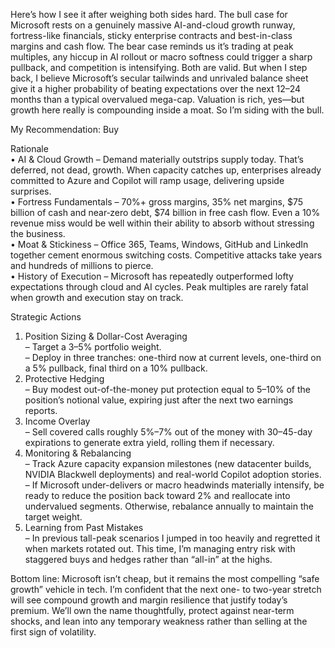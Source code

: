 Here’s how I see it after weighing both sides hard. The bull case for Microsoft rests on a genuinely massive AI-and-cloud growth runway, fortress-like financials, sticky enterprise contracts and best-in-class margins and cash flow. The bear case reminds us it’s trading at peak multiples, any hiccup in AI rollout or macro softness could trigger a sharp pullback, and competition is intensifying. Both are valid. But when I step back, I believe Microsoft’s secular tailwinds and unrivaled balance sheet give it a higher probability of beating expectations over the next 12–24 months than a typical overvalued mega-cap. Valuation is rich, yes—but growth here really is compounding inside a moat. So I’m siding with the bull.  

My Recommendation: Buy  

Rationale  
• AI & Cloud Growth – Demand materially outstrips supply today. That’s deferred, not dead, growth. When capacity catches up, enterprises already committed to Azure and Copilot will ramp usage, delivering upside surprises.  
• Fortress Fundamentals – 70%+ gross margins, 35% net margins, $75 billion of cash and near‐zero debt, $74 billion in free cash flow. Even a 10% revenue miss would be well within their ability to absorb without stressing the business.  
• Moat & Stickiness – Office 365, Teams, Windows, GitHub and LinkedIn together cement enormous switching costs. Competitive attacks take years and hundreds of millions to pierce.  
• History of Execution – Microsoft has repeatedly outperformed lofty expectations through cloud and AI cycles. Peak multiples are rarely fatal when growth and execution stay on track.  

Strategic Actions  
1) Position Sizing & Dollar-Cost Averaging  
   – Target a 3–5% portfolio weight.  
   – Deploy in three tranches: one-third now at current levels, one-third on a 5% pullback, final third on a 10% pullback.  
2) Protective Hedging  
   – Buy modest out-of-the-money put protection equal to 5–10% of the position’s notional value, expiring just after the next two earnings reports.  
3) Income Overlay  
   – Sell covered calls roughly 5%–7% out of the money with 30–45-day expirations to generate extra yield, rolling them if necessary.  
4) Monitoring & Rebalancing  
   – Track Azure capacity expansion milestones (new datacenter builds, NVIDIA Blackwell deployments) and real-world Copilot adoption stories.  
   – If Microsoft under-delivers or macro headwinds materially intensify, be ready to reduce the position back toward 2% and reallocate into undervalued segments. Otherwise, rebalance annually to maintain the target weight.  
5) Learning from Past Mistakes  
   – In previous tall-peak scenarios I jumped in too heavily and regretted it when markets rotated out. This time, I’m managing entry risk with staggered buys and hedges rather than “all-in” at the highs.  

Bottom line: Microsoft isn’t cheap, but it remains the most compelling “safe growth” vehicle in tech. I’m confident that the next one- to two-year stretch will see compound growth and margin resilience that justify today’s premium. We’ll own the name thoughtfully, protect against near-term shocks, and lean into any temporary weakness rather than selling at the first sign of volatility.